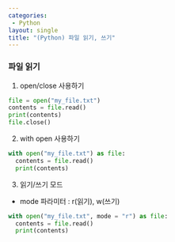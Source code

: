 ```yaml
---
categories: 
 - Python
layout: single
title: "(Python) 파일 읽기, 쓰기"
---
```


### 파일 읽기

1. open/close 사용하기 
```python
file = open("my_file.txt")
contents = file.read()
print(contents)
file.close()
```

2. with open 사용하기
```python
with open("my_file.txt") as file:
  contents = file.read()
  print(contents)
```

3. 읽기/쓰기 모드
 - mode 파라미터 : r(읽기), w(쓰기)
```python
with open("my_file.txt", mode = "r") as file:
  contents = file.read()
  print(contents)
```
